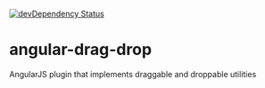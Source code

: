 [![devDependency Status](https://david-dm.org/redaemn/angular-drag-drop.png?branch=master)](https://david-dm.org/redaemn/angular-drag-drop#info=devDependencies)

angular-drag-drop
=================

AngularJS plugin that implements draggable and droppable utilities
